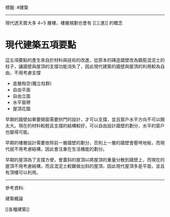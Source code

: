 標籤: #建築 

---

現代透天厝大多 4~5 層樓，樓層規劃也會有 [[三進]] 的概念

# 現代建築五項要點

這五項要點的產生來自於材料與技術的改進，從原本的磚造牆壁改為鋼筋混泥土的柱子，讓牆壁與屋頂的支撐功能消失了，因此現代建築的牆壁與屋頂的利用較為自由，不用考慮支撐

- 底層掏空(獨立柱群)
- 自由平面
- 自由立面
- 水平窗帶
- 屋頂花園

早期的牆壁如果要開窗需要拱門的設計，才可以支撐，並且窗戶水平方向不可以開太大。現在的材料較輕且支撐的結構較好，可以自由設計牆壁的劃分，水平的窗戶也變得可能。

早期的樓層設計需要依照前一層牆壁的劃分，否則上一層的牆壁會壓垮地板，而現代就不用考慮結構，因此會注重在生活機能的劃分。

早期的屋頂為了支撐方便，會蓋斜的屋頂以將屋頂的重量分散到牆壁上，而現在的屋頂不用考慮結構，而且混泥土較難做出斜的屋頂，因此現代屋頂多是平面，並且有頂樓可以利用。

---

參考資料:

建築概論

[[各種建築]]